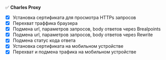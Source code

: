 :white_check_mark: __Charles Proxy__

- [X] Установка сертификата для просмотра HTTPs запросов
- [X] Перехват траффика браузера
- [X] Подмена url, параметров запросов, body ответов через Brealpoints
- [X] Подмена url, параметров запросов, body ответов через Rewrite
- [X] Подмена статус кода ответа
- [X] Установка сертификата на мобильном устройстве
- [X] Перехват и подмена трафика на мобильном устройстве
